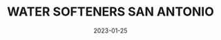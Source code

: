---
component: "service1_banner"
date: "2023-01-25"
title: WATER SOFTENERS SAN ANTONIO
text: San Antonio Water Softener Systems Installation, Service and Repair. Home Water Softeners in San Antonio. 
textColor: white
featuredImage: ../../../images/service-gaines.webp
---